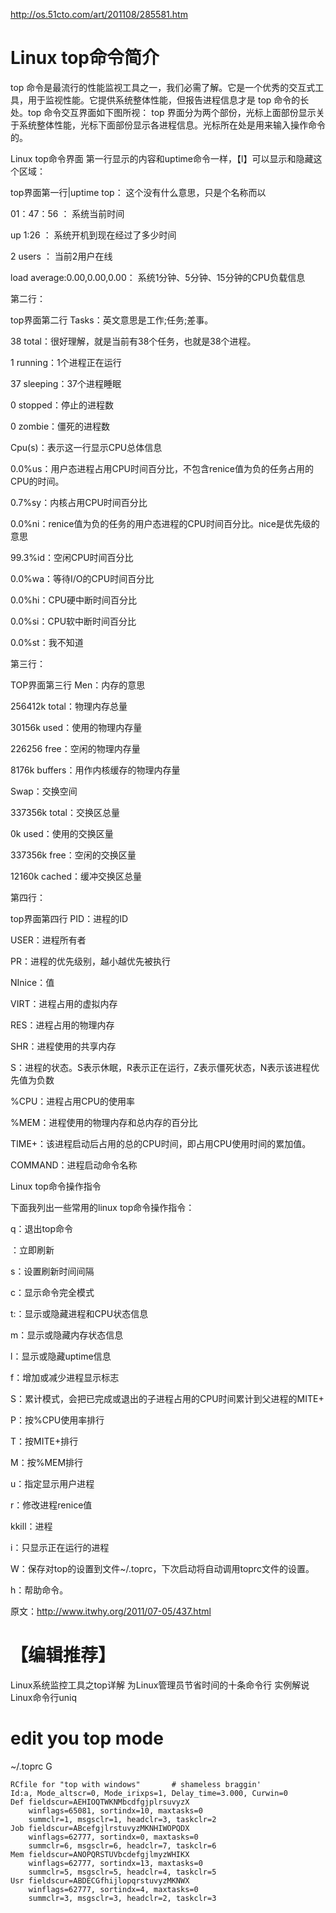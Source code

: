http://os.51cto.com/art/201108/285581.htm

# Linux top命令简介

top 命令是最流行的性能监视工具之一，我们必需了解。它是一个优秀的交互式工具，用于监视性能。它提供系统整体性能，但报告进程信息才是 top 命令的长处。top 命令交互界面如下图所视：
top 界面分为两个部份，光标上面部份显示关于系统整体性能，光标下面部份显示各进程信息。光标所在处是用来输入操作命令的。

Linux top命令界面
第一行显示的内容和uptime命令一样，【l】可以显示和隐藏这个区域：

top界面第一行|uptime
top：   这个没有什么意思，只是个名称而以

01：47：56 ：     系统当前时间

up 1:26   ：   系统开机到现在经过了多少时间

2 users  ：            当前2用户在线

load average:0.00,0.00,0.00：        系统1分钟、5分钟、15分钟的CPU负载信息

第二行：

top界面第二行
Tasks：英文意思是工作;任务;差事。

38 total：很好理解，就是当前有38个任务，也就是38个进程。

1 running：1个进程正在运行

37 sleeping：37个进程睡眠

0 stopped：停止的进程数

0 zombie：僵死的进程数

Cpu(s)：表示这一行显示CPU总体信息

0.0%us：用户态进程占用CPU时间百分比，不包含renice值为负的任务占用的CPU的时间。

0.7%sy：内核占用CPU时间百分比

0.0%ni：renice值为负的任务的用户态进程的CPU时间百分比。nice是优先级的意思

99.3%id：空闲CPU时间百分比

0.0%wa：等待I/O的CPU时间百分比

0.0%hi：CPU硬中断时间百分比

0.0%si：CPU软中断时间百分比

0.0%st：我不知道

第三行：

TOP界面第三行
Men：内存的意思

256412k total：物理内存总量

30156k used：使用的物理内存量

226256 free：空闲的物理内存量

8176k buffers：用作内核缓存的物理内存量

Swap：交换空间

337356k total：交换区总量

0k used：使用的交换区量

337356k free：空闲的交换区量

12160k cached：缓冲交换区总量

第四行：

top界面第四行
PID：进程的ID

USER：进程所有者

PR：进程的优先级别，越小越优先被执行

NInice：值

VIRT：进程占用的虚拟内存

RES：进程占用的物理内存

SHR：进程使用的共享内存

S：进程的状态。S表示休眠，R表示正在运行，Z表示僵死状态，N表示该进程优先值为负数

%CPU：进程占用CPU的使用率

%MEM：进程使用的物理内存和总内存的百分比

TIME+：该进程启动后占用的总的CPU时间，即占用CPU使用时间的累加值。

COMMAND：进程启动命令名称

Linux top命令操作指令

下面我列出一些常用的linux top命令操作指令：

q：退出top命令

<Space>：立即刷新

s：设置刷新时间间隔

c：显示命令完全模式

t:：显示或隐藏进程和CPU状态信息

m：显示或隐藏内存状态信息

l：显示或隐藏uptime信息

f：增加或减少进程显示标志

S：累计模式，会把已完成或退出的子进程占用的CPU时间累计到父进程的MITE+

P：按%CPU使用率排行

T：按MITE+排行

M：按%MEM排行

u：指定显示用户进程

r：修改进程renice值

kkill：进程

i：只显示正在运行的进程

W：保存对top的设置到文件~/.toprc，下次启动将自动调用toprc文件的设置。

h：帮助命令。

原文：http://www.itwhy.org/2011/07-05/437.html

# 【编辑推荐】

Linux系统监控工具之top详解
为Linux管理员节省时间的十条命令行
实例解说Linux命令行uniq
# edit you top mode 
~/.toprc
G
```
RCfile for "top with windows"       # shameless braggin'
Id:a, Mode_altscr=0, Mode_irixps=1, Delay_time=3.000, Curwin=0
Def fieldscur=AEHIOQTWKNMbcdfgjplrsuvyzX
    winflags=65081, sortindx=10, maxtasks=0
    summclr=1, msgsclr=1, headclr=3, taskclr=2
Job fieldscur=ABcefgjlrstuvyzMKNHIWOPQDX
    winflags=62777, sortindx=0, maxtasks=0
    summclr=6, msgsclr=6, headclr=7, taskclr=6
Mem fieldscur=ANOPQRSTUVbcdefgjlmyzWHIKX
    winflags=62777, sortindx=13, maxtasks=0
    summclr=5, msgsclr=5, headclr=4, taskclr=5
Usr fieldscur=ABDECGfhijlopqrstuvyzMKNWX
    winflags=62777, sortindx=4, maxtasks=0
    summclr=3, msgsclr=3, headclr=2, taskclr=3
```